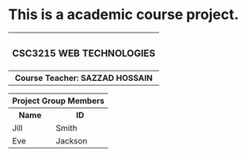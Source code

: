 # This is a academic course project.

<table>
  <tr>
    <th><h3>CSC3215	WEB TECHNOLOGIES</h3></h>
  </tr>
  
  <tr>
  <th>Course Teacher: SAZZAD HOSSAIN</th>
  </tr>
</table>

<table>
  <tr>
  	<th colspan="2">Project Group Members</th>
  </tr>
  <tr>
    <th>Name</th>
    <th>ID</th>
  </tr>
  <tr>
    <td>Jill</td>
    <td>Smith</td>
  </tr>
  <tr>
    <td>Eve</td>
    <td>Jackson</td>
  </tr>
</table>
